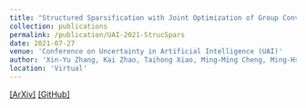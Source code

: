 ```yaml
---
title: "Structured Sparsification with Joint Optimization of Group Convolution and Channel Shuffle"
collection: publications
permalink: /publication/UAI-2021-StrucSpars
date: 2021-07-27
venue: 'Conference on Uncertainty in Artificial Intelligence (UAI)'
author: 'Xin-Yu Zhang, Kai Zhao, Taihong Xiao, Ming-Ming Cheng, Ming-Hsuan Yang'
location: 'Virtual'
---
```


[[ArXiv]](https://arxiv.org/abs/2002.08127)
[[GitHub]](https://github.com/Sakura03/StrucSpars)

